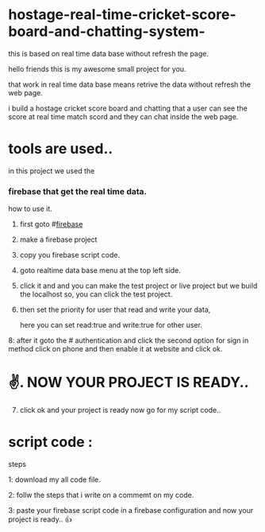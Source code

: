 # hostage-real-time-cricket-score-board-and-chatting-system-
this is based on real time data base without refresh the page. 


hello friends this is my awesome small project for you. 

that work in real time data base means retrive the data without refresh the web page. 

i build a hostage cricket score board and chatting that a user can see the score at real time match scord and they can chat
inside the web page. 


# tools are used.. 

in this project we used the 

### firebase that get the real time data. 


how to use it. 

1. first goto #[firebase](https://console.firebase.google.com ) 

2. make a firebase project 





3. copy you firebase script code. 

4. goto realtime data base menu at the top left side. 

5. click it and and you can make the test project or live project 
   but we build the localhost so, you can click the test project. 
   
6. then set the priority for user that read and write your data, 

   here you can set read:true and write:true for other user. 
   
8: after it goto the # authentication and click the second option for 
   sign in method click on phone and then
   enable it at website and click ok. 
   
   # ✌️. NOW YOUR PROJECT IS READY.. 
   
   
7. click ok and your project is ready now go for my script code.. 


# script code :

steps 

1: download my all code file. 

2: follw the steps that i write on a commemt on my code. 

3: paste your firebase script code in a firebase configuration and now your 
   project is ready.. 👍
   

